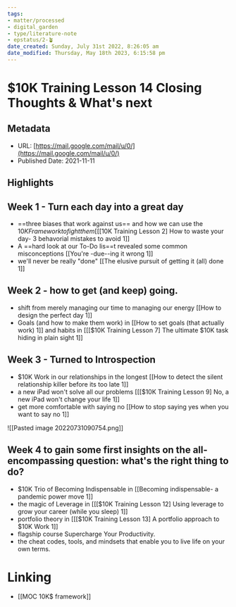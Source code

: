 ```yaml
---
tags: 
- matter/processed
- digital_garden
- type/literature-note
- epstatus/2-🪴
date_created: Sunday, July 31st 2022, 8:26:05 am
date_modified: Thursday, May 18th 2023, 6:15:58 pm
---
```

# $10K Training Lesson 14 Closing Thoughts & What's next

## Metadata
* URL: [https://mail.google.com/mail/u/0/](https://mail.google.com/mail/u/0/)
* Published Date: 2021-11-11

## Highlights

## Week 1 - Turn each day into a great day
* ==three biases that work against us== and how we can use the $10K Framework to fight them [[[$10K Training Lesson 2] How to waste your day- 3 behavorial mistakes to avoid 1]]
* A ==hard look at our To-Do lis==t revealed some common misconceptions [[You're -due--ing it wrong 1]]
* we'll never be really "done"  [[The elusive pursuit of getting it (all) done 1]]

## Week 2 - how to get (and keep) going.
* shift from merely managing our time to managing our energy [[How to design the perfect day 1]]
* Goals (and how to make them work) in [[How to set goals (that actually work) 1]] and habits in [[[$10K Training Lesson 7] The ultimate $10K task hiding in plain sight 1]]

## Week 3 - Turned to Introspection
* $10K Work in our relationships in the longest [[How to detect the silent relationship killer before its too late 1]]
* a new iPad won't solve all our problems [[[$10K Training Lesson 9] No, a new iPad won't change your life 1]]
* get more comfortable with saying no [[How to stop saying yes when you want to say no 1]]

![[Pasted image 20220731090754.png]]

## Week 4 to gain some first insights on the all-encompassing question: what's the right thing to do?
* $10K Trio of Becoming Indispensable in [[Becoming indispensable- a pandemic power move 1]]
* the magic of Leverage in [[[$10K Training Lesson 12] Using leverage to grow your career (while you sleep) 1]]
* portfolio theory in [[[$10K Training Lesson 13] A portfolio approach to $10K Work 1]]
* flagship course Supercharge Your Productivity.
* the cheat codes, tools, and mindsets that enable you to live life on your own terms.


# Linking
+ [[MOC 10K$ framework]]